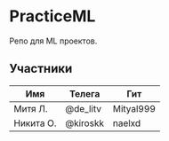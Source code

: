 # PracticeML
Репо для ML проектов.

## Участники
| Имя  | Телега   | Гит       |
|------|---------|-----------|
| Митя Л. | @de_litv | Mityal999 |
| Никита О. | @kiroskk | naelxd |
